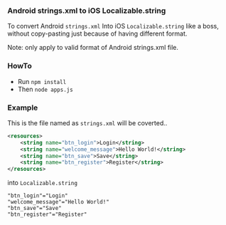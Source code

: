 ### Android strings.xml to iOS Localizable.string

To convert Android `strings.xml` Into iOS `Localizable.string` like a boss, without copy-pasting just because of having different format.

Note: only apply to valid format of Android strings.xml file.

### HowTo

- Run `npm install`
- Then `node apps.js`

### Example

This is the file named as `strings.xml` will be coverted..

```xml
<resources>
    <string name="btn_login">Login</string>
    <string name="welcome_message">Hello World!</string>
    <string name="btn_save">Save</string>
    <string name="btn_register">Register</string>
</resources>

```

into `Localizable.string`

```string
"btn_login"="Login"
"welcome_message"="Hello World!"
"btn_save"="Save"
"btn_register"="Register"
```